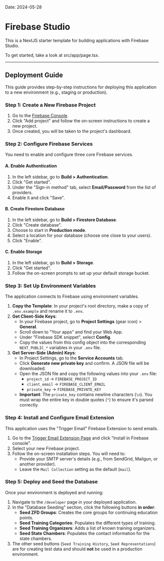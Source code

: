 Date: 2024-05-28

# Firebase Studio

This is a NextJS starter template for building applications with Firebase Studio.

To get started, take a look at src/app/page.tsx.

---

## Deployment Guide

This guide provides step-by-step instructions for deploying this application to a new environment (e.g., staging or production).

### Step 1: Create a New Firebase Project

1.  Go to the [Firebase Console](https://console.firebase.google.com/).
2.  Click "Add project" and follow the on-screen instructions to create a new project.
3.  Once created, you will be taken to the project's dashboard.

### Step 2: Configure Firebase Services

You need to enable and configure three core Firebase services.

#### A. Enable Authentication

1.  In the left sidebar, go to **Build > Authentication**.
2.  Click "Get started".
3.  Under the "Sign-in method" tab, select **Email/Password** from the list of providers.
4.  Enable it and click "Save".

#### B. Create Firestore Database

1.  In the left sidebar, go to **Build > Firestore Database**.
2.  Click "Create database".
3.  Choose to start in **Production mode**.
4.  Select a location for your database (choose one close to your users).
5.  Click "Enable".

#### C. Enable Storage

1.  In the left sidebar, go to **Build > Storage**.
2.  Click "Get started".
3.  Follow the on-screen prompts to set up your default storage bucket.

### Step 3: Set Up Environment Variables

The application connects to Firebase using environment variables.

1.  **Copy the Template**: In your project's root directory, make a copy of `.env.example` and rename it to `.env`.
2.  **Get Client-Side Keys**:
    *   In your Firebase project, go to **Project Settings** (gear icon) > **General**.
    *   Scroll down to "Your apps" and find your Web App.
    *   Under "Firebase SDK snippet", select **Config**.
    *   Copy the values from this config object into the corresponding `NEXT_PUBLIC_*` variables in your `.env` file.
3.  **Get Server-Side (Admin) Keys**:
    *   In Project Settings, go to the **Service Accounts** tab.
    *   Click **Generate new private key** and confirm. A JSON file will be downloaded.
    *   Open the JSON file and copy the following values into your `.env` file:
        *   `project_id` -> `FIREBASE_PROJECT_ID`
        *   `client_email` -> `FIREBASE_CLIENT_EMAIL`
        *   `private_key` -> `FIREBASE_PRIVATE_KEY`
    *   **Important**: The `private_key` contains newline characters (`\n`). You must wrap the entire key in double quotes (`"`) to ensure it's parsed correctly.

### Step 4: Install and Configure Email Extension

This application uses the "Trigger Email" Firebase Extension to send emails.

1.  Go to the [Trigger Email Extension Page](https://firebase.google.com/products/extensions/firebase-email-generator) and click "Install in Firebase console".
2.  Select your new Firebase project.
3.  Follow the on-screen installation steps. You will need to:
    *   Provide your SMTP server's details (e.g., from SendGrid, Mailgun, or another provider).
    *   Leave the `Mail Collection` setting as the default (`mail`).

### Step 5: Deploy and Seed the Database

Once your environment is deployed and running:

1.  Navigate to the `/developer` page in your deployed application.
2.  In the "Database Seeding" section, click the following buttons **in order**:
    *   **Seed ZFD Groups**: Creates the core groups for continuing education points.
    *   **Seed Training Categories**: Populates the different types of training.
    *   **Seed Training Organizers**: Adds a list of known training organizers.
    *   **Seed State Chambers**: Populates the contact information for the state chambers.
3.  The other seed buttons (`Seed Training History`, `Seed Representations`) are for creating test data and should **not** be used in a production environment.
